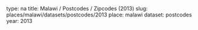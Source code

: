 type: na
title: Malawi / Postcodes / Zipcodes (2013)
slug: places/malawi/datasets/postcodes/2013
place: malawi
dataset: postcodes
year: 2013

